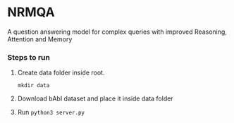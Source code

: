 # NRMQA
A question answering model for complex queries with improved Reasoning, Attention and Memory

### Steps to run

1. Create data folder inside root.

    `mkdir data`

2. Download bAbI dataset and place it inside data folder

3. Run `python3 server.py`
